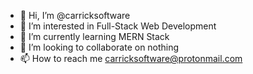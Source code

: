 - 👋 Hi, I’m @carricksoftware
- 👀 I’m interested in Full-Stack Web Development
- 🌱 I’m currently learning MERN Stack
- 💞️ I’m looking to collaborate on nothing
- 📫 How to reach me carricksoftware@protonmail.com

<!---
carricksoftware/carricksoftware is a ✨ special ✨ repository because its `README.md` (this file) appears on your GitHub profile.
You can click the Preview link to take a look at your changes.
--->
